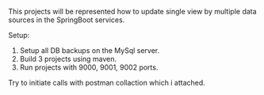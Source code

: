 This projects will be represented how to update single view by multiple data sources in the SpringBoot services.

Setup:
1.	Setup all DB backups on the MySql server.
2.	Build 3 projects using maven.
3.	Run projects with 9000, 9001, 9002 ports.

Try to initiate calls with postman collaction which i attached.
